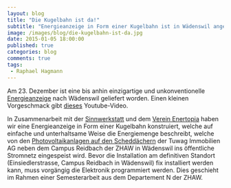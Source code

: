 ```yaml
---
layout: blog
title: "Die Kugelbahn ist da!"
subtitle: "Energieanzeige in Form einer Kugelbahn ist in Wädenswil angekommen"
image: /images/blog/die-kugelbahn-ist-da.jpg
date: 2015-01-05 18:00:00
published: true
categories: blog
comments: true
tags:
 - Raphael Hagmann
---
```


Am 23. Dezember ist eine bis anhin einzigartige und unkonventionelle [Energieanzeige][ez] nach Wädenswil geliefert worden. Einen kleinen Vorgeschmack gibt [dieses][yt] Youtube-Video.

In Zusammenarbeit mit der [Sinnwerkstatt][sw] und dem [Verein Enertopia][et] haben wir eine Energieanzeige in Form einer Kugelbahn konstruiert, welche auf einfache und unterhaltsame Weise die Energiemenge beschreibt, welche von den [Photovoltaikanlagen auf den Scheddächern][pvanlage] der Tuwag Immobilien AG neben dem Campus Reidbach der ZHAW in Wädenswil ins öffentliche Stromnetz eingespeist wird. Bevor die Installation am definitiven Standort (Einsiedlerstrasse, Campus Reidbach in Wädenswil) fix installiert werden kann, muss vorgängig die Elektronik programmiert werden. Dies geschieht im Rahmen einer Semesterarbeit aus dem Departement N der ZHAW.

[ez]: /angebote/energie/energieanzeigen/
[yt]: https://www.youtube.com/watch?v=6A9UtVakzhk
[sw]: http://sinnwerkstatt.ch/
[et]: http://www.enertopia.ch/
[pvanlage]: http://www.ekz.ch/content/ekz/de/ueberuns/medien/medienmitteilungen/archiv2013/solaranlage_waedenswil.html